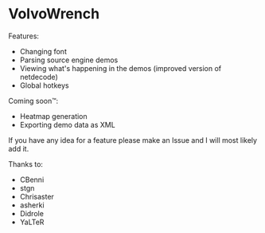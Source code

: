 # VolvoWrench
Features:
  - Changing font
  - Parsing source engine demos
  - Viewing what's happening in the demos (improved version of netdecode)
  - Global hotkeys
  
Coming soon™:
  - Heatmap generation
  - Exporting demo data as XML
  
  If you have any idea for a feature please make an Issue and I will most likely add it.

Thanks to:
  - CBenni
  - stgn
  - Chrisaster
  - asherki
  - Didrole
  - YaLTeR
